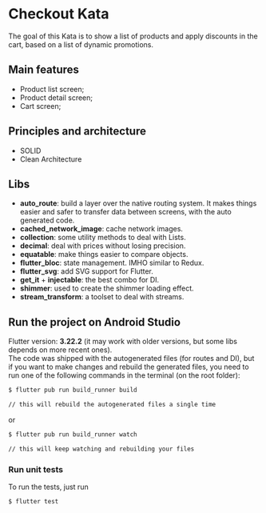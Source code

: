 # Checkout Kata

The goal of this Kata is to show a list of products and apply discounts in the cart, based on a list
of dynamic promotions.

## Main features

- Product list screen;
- Product detail screen;
- Cart screen;

## Principles and architecture

- SOLID
- Clean Architecture

## Libs

- **auto_route**: build a layer over the native routing system. It makes things easier and safer to
  transfer data between screens, with the auto generated code.
- **cached_network_image**: cache network images.
- **collection**: some utility methods to deal with Lists.
- **decimal**: deal with prices without losing precision.
- **equatable**: make things easier to compare objects.
- **flutter_bloc**: state management. IMHO similar to Redux.
- **flutter_svg**: add SVG support for Flutter.
- **get_it** + **injectable**: the best combo for DI.
- **shimmer**: used to create the shimmer loading effect.
- **stream_transform**: a toolset to deal with streams.

## Run the project on Android Studio

Flutter version: **3.22.2** (it may work with older versions, but some libs depends on more recent
ones). \
The code was shipped with the autogenerated files (for routes and DI), but if you want to make
changes and rebuild the generated files, you need to run one of the following commands in the
terminal (on the root folder):

```bash
$ flutter pub run build_runner build

// this will rebuild the autogenerated files a single time
```

or

```bash
$ flutter pub run build_runner watch

// this will keep watching and rebuilding your files
```

### Run unit tests

To run the tests, just run

```bash
$ flutter test
```
